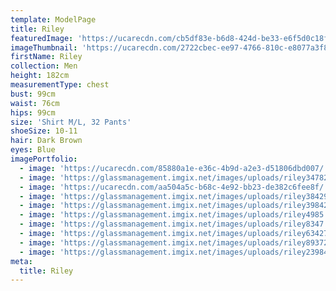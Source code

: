 ```yaml
---
template: ModelPage
title: Riley
featuredImage: 'https://ucarecdn.com/cb5df83e-b6d8-424d-be33-e6f5d0c18ff4/'
imageThumbnail: 'https://ucarecdn.com/2722cbec-ee97-4766-810c-e8077a3f8a7e/'
firstName: Riley
collection: Men
height: 182cm
measurementType: chest
bust: 99cm
waist: 76cm
hips: 99cm
size: 'Shirt M/L, 32 Pants'
shoeSize: 10-11
hair: Dark Brown
eyes: Blue
imagePortfolio:
  - image: 'https://ucarecdn.com/85880a1e-e36c-4b9d-a2e3-d51806dbd007/'
  - image: 'https://glassmanagement.imgix.net/images/uploads/riley347829.jpeg'
  - image: 'https://ucarecdn.com/aa504a5c-b68c-4e92-bb23-de382c6fee8f/'
  - image: 'https://glassmanagement.imgix.net/images/uploads/riley38429.jpeg'
  - image: 'https://glassmanagement.imgix.net/images/uploads/riley39842.jpeg'
  - image: 'https://glassmanagement.imgix.net/images/uploads/riley4985.jpeg'
  - image: 'https://glassmanagement.imgix.net/images/uploads/riley8347.jpeg'
  - image: 'https://glassmanagement.imgix.net/images/uploads/riley634278.jpeg'
  - image: 'https://glassmanagement.imgix.net/images/uploads/riley893724.jpeg'
  - image: 'https://glassmanagement.imgix.net/images/uploads/riley239847.jpeg'
meta:
  title: Riley
---
```


